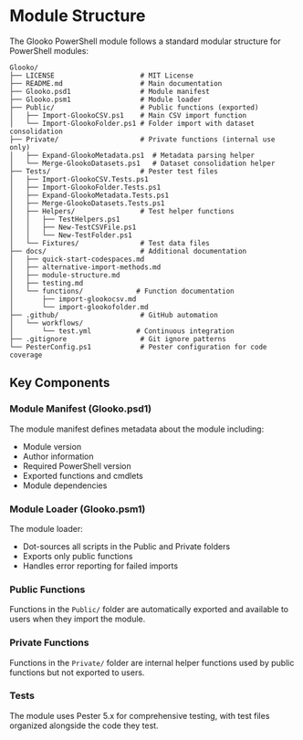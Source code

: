 # Module Structure

The Glooko PowerShell module follows a standard modular structure for PowerShell modules:

```
Glooko/
├── LICENSE                     # MIT License
├── README.md                   # Main documentation
├── Glooko.psd1                 # Module manifest
├── Glooko.psm1                 # Module loader
├── Public/                     # Public functions (exported)
│   ├── Import-GlookoCSV.ps1    # Main CSV import function
│   └── Import-GlookoFolder.ps1 # Folder import with dataset consolidation
├── Private/                    # Private functions (internal use only)
│   ├── Expand-GlookoMetadata.ps1  # Metadata parsing helper
│   └── Merge-GlookoDatasets.ps1   # Dataset consolidation helper
├── Tests/                      # Pester test files
│   ├── Import-GlookoCSV.Tests.ps1
│   ├── Import-GlookoFolder.Tests.ps1
│   ├── Expand-GlookoMetadata.Tests.ps1
│   ├── Merge-GlookoDatasets.Tests.ps1
│   ├── Helpers/                # Test helper functions
│   │   ├── TestHelpers.ps1
│   │   ├── New-TestCSVFile.ps1
│   │   └── New-TestFolder.ps1
│   └── Fixtures/               # Test data files
├── docs/                       # Additional documentation
│   ├── quick-start-codespaces.md
│   ├── alternative-import-methods.md
│   ├── module-structure.md
│   ├── testing.md
│   └── functions/             # Function documentation
│       ├── import-glookocsv.md
│       └── import-glookofolder.md
├── .github/                    # GitHub automation
│   └── workflows/
│       └── test.yml           # Continuous integration
├── .gitignore                  # Git ignore patterns
└── PesterConfig.ps1            # Pester configuration for code coverage
```

## Key Components

### Module Manifest (Glooko.psd1)
The module manifest defines metadata about the module including:
- Module version
- Author information
- Required PowerShell version
- Exported functions and cmdlets
- Module dependencies

### Module Loader (Glooko.psm1)
The module loader:
- Dot-sources all scripts in the Public and Private folders
- Exports only public functions
- Handles error reporting for failed imports

### Public Functions
Functions in the `Public/` folder are automatically exported and available to users when they import the module.

### Private Functions
Functions in the `Private/` folder are internal helper functions used by public functions but not exported to users.

### Tests
The module uses Pester 5.x for comprehensive testing, with test files organized alongside the code they test.
